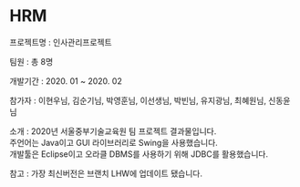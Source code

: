 # HRM

프로젝트명 : 인사관리프로젝트

팀원 : 총 8명

개발기간 : 2020. 01 ~ 2020. 02

참가자 : 이현우님, 김순기님, 박영훈님, 이선생님, 박빈님, 유지광님, 최혜원님, 신동윤님

소개 : 2020년 서울중부기술교육원 팀 프로젝트 결과물입니다.<br>
       주언어는 Java이고 GUI 라이브러리로 Swing을 사용했습니다.<br>
       개발툴은 Eclipse이고 오라클 DBMS를 사용하기 위해 JDBC를 활용했습니다.
       
참고 : 가장 최신버전은 브랜치 LHW에 업데이트 됐습니다.
